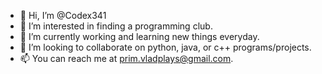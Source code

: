 - 👋 Hi, I’m @Codex341
- 👀 I’m interested in finding a programming club.
- 🌱 I’m currently working and learning new things everyday.
- 💞️ I’m looking to collaborate on python, java, or c++ programs/projects.
- 📫 You can reach me at prim.vladplays@gmail.com.

<!---
Codex341/Codex341 is a ✨ special ✨ repository because its `README.md` (this file) appears on your GitHub profile.
You can click the Preview link to take a look at your changes.
--->
